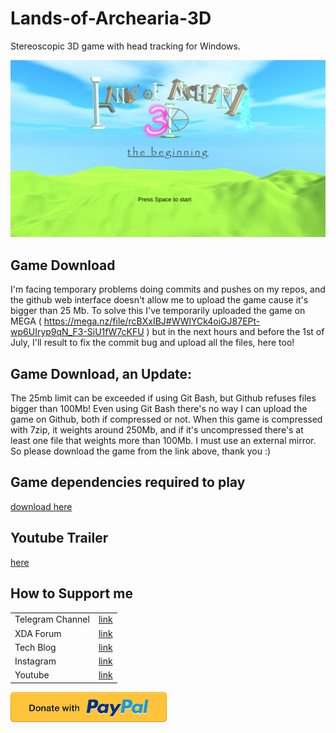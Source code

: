 # Lands-of-Archearia-3D
Stereoscopic 3D game with head tracking for Windows.

<a href="https://bit.ly/3waET18">
 <img src="images/Lands of Archearia 3D Preview.png"
      alt="closeup"
      /></a>

## Game Download
I'm facing temporary problems doing commits and pushes on my repos, and the github web interface doesn't allow me to upload the game cause it's bigger than 25 Mb.
To solve this I've temporarily uploaded the game on MEGA ( https://mega.nz/file/rcBXxIBJ#WWlYCk4oiGJ87EPt-wp6UIryp9qN_F3-SiU1fW7cKFU ) but in the next hours and before the 1st of July, I'll result to fix the commit bug and upload all the files, here too! 

## Game Download, an Update:
The 25mb limit can be exceeded if using Git Bash, but Github refuses files bigger than 100Mb!
Even using Git Bash there's no way I can upload the game on Github, both if compressed or not.
When this game is compressed with 7zip, it weights around 250Mb, and if it's uncompressed there's at least one file that weights more than 100Mb.
I must use an external mirror. So please download the game from the link above, thank you :)

## Game dependencies required to play
[download here][dep]

## Youtube Trailer
[here][ytvideo]

## How to Support me
|  |  |
| ------ | ------ |
| Telegram Channel | [link][tg] |
| XDA Forum | [link][xda] |
| Tech Blog | [link][cam] |
| Instagram | [link][insta] |
| Youtube | [link][yt] |

<a href="https://paypal.me/donationMikel">
 <img src="images/donate_icon.png"
      alt="closeup"
      width="250"/></a>
      
      
[xda]: <http://bit.ly/2NBnhqB>
[insta]: <http://bit.ly/mikel_insta>
[yt]: <http://bit.ly/mikel_YT>
[cam]:<https://cam.tv/mik_el_tech>
[tg]:<https://bit.ly/Mikel_TG>
[dep]:<https://production.holo-dev.com/HoloSDK.exe>
[ytvideo]:<https://bit.ly/3waET18>
